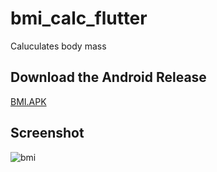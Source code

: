 # bmi_calc_flutter

Caluculates body mass

## Download the Android Release
[BMI.APK](http://apps.pascoclass.net/bmi/bmi.apk)
## Screenshot
![bmi](https://github.com/tlaw22/bmi_calc_flutter/assets/108081811/81c2284e-0411-4637-b70f-7a5f301499a9)

